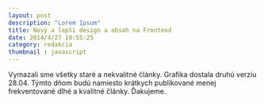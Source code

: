 ```yaml
---
layout: post
description: "Lorem Ipsum"
title: Nový a lepší design a obsah na Frontend
date: 2014/4/27 10:55:25
category: redakcia
thumbnail : javascript
---
```


Vymazali sme všetky staré a nekvalitné články. Grafika dostala druhú verziu 28.04. Týmto dňom
budú namiesto krátkych publikované menej frekventované dlhé a kvalitné články. Ďakujeme.